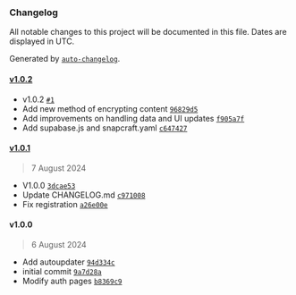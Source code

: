 ### Changelog

All notable changes to this project will be documented in this file. Dates are displayed in UTC.

Generated by [`auto-changelog`](https://github.com/CookPete/auto-changelog).

#### [v1.0.2](https://github.com/aminosyangtti/keeping-tabs/compare/v1.0.1...v1.0.2)

- v1.0.2 [`#1`](https://github.com/aminosyangtti/keeping-tabs/pull/1)
- Add new method of encrypting content [`96829d5`](https://github.com/aminosyangtti/keeping-tabs/commit/96829d557758239b3f4ab874d9171224547f9c9b)
- Add improvements on handling data and UI updates [`f905a7f`](https://github.com/aminosyangtti/keeping-tabs/commit/f905a7f7cc712401c14a4b32ff540dbb58b99ce7)
- Add supabase.js and snapcraft.yaml [`c647427`](https://github.com/aminosyangtti/keeping-tabs/commit/c647427eff62905b466c95c73cf1138efac316e2)

#### [v1.0.1](https://github.com/aminosyangtti/keeping-tabs/compare/v1.0.0...v1.0.1)

> 7 August 2024

- V1.0.0 [`3dcae53`](https://github.com/aminosyangtti/keeping-tabs/commit/3dcae53c38b33765809cd14b396b265a7fac7429)
- Update CHANGELOG.md [`c971008`](https://github.com/aminosyangtti/keeping-tabs/commit/c971008f375ce7a1e8d0b0b2eca9123e74451143)
- Fix registration [`a26e00e`](https://github.com/aminosyangtti/keeping-tabs/commit/a26e00efce62c7bd43def7f5a7e245d22adec637)

#### v1.0.0

> 6 August 2024

- Add autoupdater [`94d334c`](https://github.com/aminosyangtti/keeping-tabs/commit/94d334cb0ea63347b188ab5e211aac2dd8b0e7c5)
- initial commit [`9a7d28a`](https://github.com/aminosyangtti/keeping-tabs/commit/9a7d28aa536c77bb7325134c8ca6d466d7bcb799)
- Modify auth pages [`b8369c9`](https://github.com/aminosyangtti/keeping-tabs/commit/b8369c944d2091a2a1886e78c78106a145e63834)
